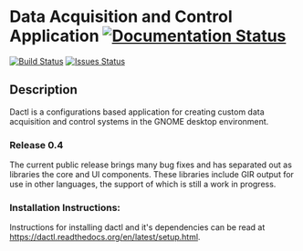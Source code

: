 # Data Acquisition and Control Application [![Documentation Status](https://readthedocs.org/projects/dactl/badge/?version=latest)](https://readthedocs.org/projects/dactl/?badge=latest)
[![Build Status](https://travis-ci.org/coanda/dactl.svg)](https://travis-ci.org/coanda/dactl)
[![Issues Status](https://badge.waffle.io/coanda/dactl.png?label=ready&title=Ready)](https://waffle.io/coanda/dactl)

## Description

Dactl is a configurations based application for creating custom data acquisition
and control systems in the GNOME desktop environment.

### Release 0.4

The current public release brings many bug fixes and has separated out as
libraries the core and UI components. These libraries include GIR output for use
in other languages, the support of which is still a work in progress.

### Installation Instructions:

Instructions for installing dactl and it's dependencies can be read at
https://dactl.readthedocs.org/en/latest/setup.html.
